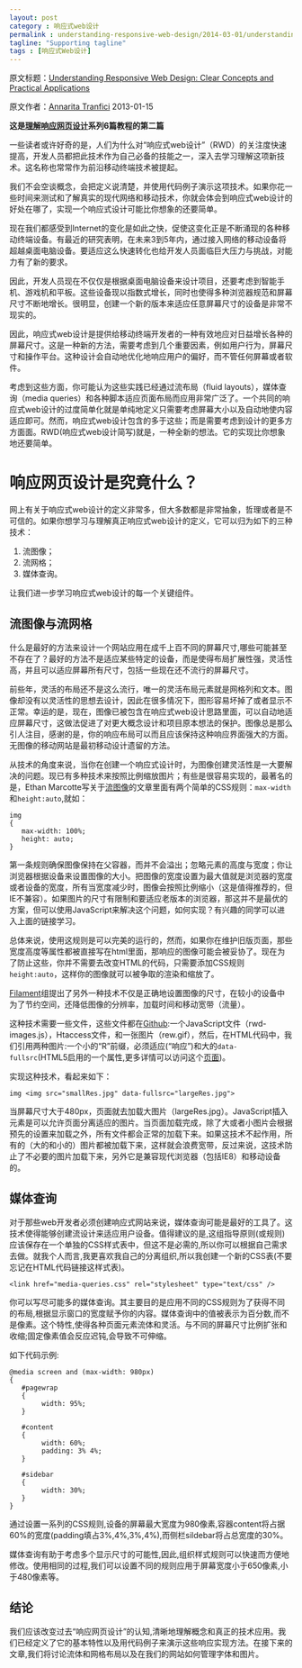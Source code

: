 ```yaml
---
layout: post
category : 响应式web设计
permalink : understanding-responsive-web-design/2014-03-01/understanding-responsive-web-design-tips-and-notes/
tagline: "Supporting tagline"
tags : [响应式Web设计]
---
```


原文标题：[Understanding Responsive Web Design: Clear Concepts and Practical Applications](http://www.sitepoint.com/responsive-web-design-tips-and-notes/)

原文作者：[Annarita Tranfici](http://www.sitepoint.com/author/atranfici/) 2013-01-15

**这是[理解响应网页设计](http://www.sitepoint.com/series/understanding-responsive-web-design/)系列6篇教程的第二篇**

一些读者或许好奇的是，人们为什么对“响应式web设计”（RWD）的关注度快速提高，开发人员都把此技术作为自己必备的技能之一，深入去学习理解这项新技术。这名称也常常作为前沿移动终端技术被提起。

<!--break-->

我们不会空谈概念，会把定义说清楚，并使用代码例子演示这项技术。如果你花一些时间来测试和了解真实的现代网络和移动技术，你就会体会到响应式web设计的好处在哪了，实现一个响应式设计可能比你想象的还要简单。

现在我们都感受到Internet的变化是如此之快，促使这变化正是不断涌现的各种移动终端设备。有最近的研究表明，在未来3到5年内，通过接入网络的移动设备将超越桌面电脑设备。要适应这么快速转化也给开发人员面临巨大压力与挑战，对能力有了新的要求。

因此，开发人员现在不仅仅是根据桌面电脑设备来设计项目，还要考虑到智能手机、游戏机和平板。这些设备现以指数式增长，同时也使得多种浏览器规范和屏幕尺寸不断地增长。很明显，创建一个新的版本来适应任意屏幕尺寸的设备是非常不现实的。

因此，响应式web设计是提供给移动终端开发者的一种有效地应对日益增长各种的屏幕尺寸。这是一种新的方法，需要考虑到几个重要因素，例如用户行为，屏幕尺寸和操作平台。这种设计会自动地优化地响应用户的偏好，而不管任何屏幕或者软件。

考虑到这些方面，你可能认为这些实践已经通过流布局（fluid layouts），媒体查询（media queries）和各种脚本适应页面布局而应用非常广泛了。一个共同的响应式web设计的过度简单化就是单纯地定义只需要考虑屏幕大小以及自动地使内容适应即可。然而，响应式web设计包含的多于这些；而是需要考虑到设计的更多方方面面。RWD(响应式web设计简写)就是，一种全新的想法。它的实现比你想象地还要简单。

# 响应网页设计是究竟什么？ #

网上有关于响应式web设计的定义非常多，但大多数都是非常抽象，哲理或者是不可信的。如果你想学习与理解真正响应式web设计的定义，它可以归为如下的三种技术：

1. 流图像；
2. 流网格；
3. 媒体查询。

让我们进一步学习响应式web设计的每一个关键组件。

## 流图像与流网格 ##

什么是最好的方法来设计一个网站应用在成千上百不同的屏幕尺寸,哪些可能甚至不存在了？最好的方法不是适应某些特定的设备，而是使得布局扩展性强，灵活性高，并且可以适应屏幕所有尺寸，包括一些现在还不流行的屏幕尺寸。

前些年，灵活的布局还不是这么流行，唯一的灵活布局元素就是网格列和文本。图像却没有以灵活性的思想去设计，因此在很多情况下，图形容易坏掉了或者显示不正常。幸运的是，现在，图像已被包含在响应式web设计思路里面，可以自动地适应屏幕尺寸，这做法促进了对更大概念设计和项目原本想法的保护。图像总是那么引人注目，感谢的是，你的响应布局可以而且应该保持这种响应界面强大的方面。无图像的移动网站是最初移动设计遗留的方法。

从技术的角度来说，当你在创建一个响应式设计时，为图像创建灵活性是一大要解决的问题。现已有多种技术来按照比例缩放图片；有些是很容易实现的，最著名的是，Ethan Marcotte写关于[流图像](http://unstoppablerobotninja.com/entry/fluid-images/)的文章里面有两个简单的CSS规则：`max-width`和`height:auto`,就如：

	img
	{
	   max-width: 100%;
	   height: auto;
	}   

第一条规则确保图像保持在父容器，而并不会溢出；忽略元素的高度与宽度；你让浏览器根据设备来设置图像的大小。把图像的宽度设置为最大值就是浏览器的宽度或者设备的宽度，所有当宽度减少时，图像会按照比例缩小（这是值得推荐的，但IE不兼容）。如果图片的尺寸有限制和要适应老版本的浏览器，那这并不是最优的方案，但可以使用JavaScript来解决这个问题，如何实现？有兴趣的同学可以进入上面的链接学习。

总体来说，使用这规则是可以完美的运行的，然而，如果你在维护旧版页面，那些宽度高度等属性都被直接写在html里面，那响应的图像可能会被妥协了。现在为了防止这些，你并不需要去改变HTML的代码，只需要添加CSS规则`height:auto`，这样你的图像就可以被争取的渲染和缩放了。

[Filament](http://filamentgroup.com/)组提出了另外一种技术不仅是正确地设置图像的尺寸，在较小的设备中为了节约空间，还降低图像的分辨率，加载时间和移动宽带（流量）。

这种技术需要一些文件，这些文件都在[Github](https://github.com/filamentgroup/Responsive-Images):一个JavaScript文件（rwd-images.js），Htaccess文件，和一张图片（rew.gif），然后，在HTML代码中，我们引用两种图片:一个小的“R”前缀，必须适应(“响应”)和大的`data-fullsrc`(HTML5启用的一个属性,更多详情可以访问这个[页面](http://www.whatwg.org/specs/web-apps/current-work/multipage/elements.html#attr-data-*))。

实现这种技术，看起来如下：

    img <img src="smallRes.jpg" data-fullsrc="largeRes.jpg">
当屏幕尺寸大于480px，页面就去加载大图片（largeRes.jpg）。JavaScript插入元素是可以允许页面分离适应的图片。当页面加载完成，除了大或者小图片会根据预先的设置来加载之外，所有文件都会正常的加载下来。如果这技术不起作用，所有的（大的和小的）图片都被加载下来，这样就会浪费宽带，反过来说，这技术防止了不必要的图片加载下来，另外它是兼容现代浏览器（包括IE8）和移动设备的。

## 媒体查询 ##

对于那些web开发者必须创建响应式网站来说，媒体查询可能是最好的工具了。这技术使得能够创建流设计来适应用户设备。值得建议的是,这组指导原则(或规则)应该保存在一个单独的CSS样式表中，但这不是必需的,所以你可以根据自己需求去做。就我个人而言,我更喜欢我自己的分离组织,所以我创建一个新的CSS表(不要忘记在HTML代码链接这样式表)。

    <link href="media-queries.css" rel="stylesheet" type="text/css" />

你可以写尽可能多的媒体查询。其主要目的是应用不同的CSS规则为了获得不同的布局,根据显示窗口的宽度赋予你的内容。媒体查询中的值被表示为百分数,而不是像素。这个特性,使得各种页面元素流体和灵活。与不同的屏幕尺寸比例扩张和收缩;固定像素值会反应迟钝,会导致不可伸缩。

如下代码示例:

    @media screen and (max-width: 980px)
    {
       #pagewrap
       {
      		width: 95%;
       }
    
       #content
       {
      		width: 60%;
      		padding: 3% 4%;
       }
    
       #sidebar
       {
      		width: 30%;
       }
    }

    
通过设置一系列的CSS规则,设备的屏幕最大宽度为980像素,容器content将占据60%的宽度(padding填占3%,4%,3%,4%),而侧栏sildebar将占总宽度的30%。

媒体查询有助于考虑多个显示尺寸的可能性,因此,组织样式规则可以快速而方便地修改。使用相同的过程,我们可以设置不同的规则应用于屏幕宽度小于650像素,小于480像素等。

## 结论 ##

我们应该改变过去“响应网页设计”的认知,清晰地理解概念和真正的技术应用。我们已经定义了它的基本特性以及用代码例子来演示这些响应实现方法。在接下来的文章,我们将讨论流体和网格布局以及在我们的网站如何管理字体和图片。








